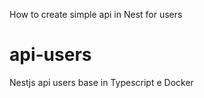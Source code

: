 How to create simple api in Nest for users

# api-users
Nestjs api users base in Typescript e Docker

